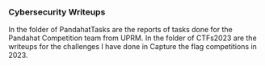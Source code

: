 ### Cybersecurity Writeups
In the folder of PandahatTasks are the reports of tasks done for the Pandahat Competition team from UPRM.
In the folder of CTFs2023 are the writeups for the challenges I have done in Capture the flag competitions in 2023.
